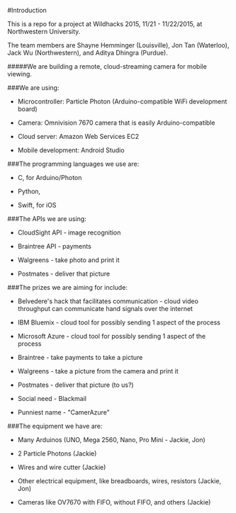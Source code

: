 #Introduction

This is a repo for a project at Wildhacks 2015, 11/21 - 11/22/2015, at Northwestern University.

The team members are Shayne Hemminger (Louisville), Jon Tan (Waterloo), Jack Wu (Northwestern), and Aditya Dhingra (Purdue).

#####We are building a remote, cloud-streaming camera for mobile viewing. 

###We are using:

- Microcontroller: Particle Photon (Arduino-compatible WiFi development board)

- Camera: Omnivision 7670 camera that is easily Arduino-compatible

- Cloud server: Amazon Web Services EC2

- Mobile development: Android Studio

###The programming languages we use are:

- C, for Arduino/Photon

- Python, 

- Swift, for iOS

###The APIs we are using:

- CloudSight API - image recognition 

- Braintree API - payments

- Walgreens - take photo and print it

- Postmates - deliver that picture

###The prizes we are aiming for include:

- Belvedere's hack that facilitates communication - cloud video throughput can communicate hand signals over the internet

- IBM Bluemix - cloud tool for possibly sending 1 aspect of the process

- Microsoft Azure - cloud tool for possibly sending 1 aspect of the process

- Braintree - take payments to take a picture

- Walgreens - take a picture from the camera and print it 

- Postmates - deliver that picture (to us?)

- Social need - Blackmail

- Punniest name - "CamerAzure"

###The equipment we have are:

- Many Arduinos (UNO, Mega 2560, Nano, Pro Mini - Jackie, Jon)

- 2 Particle Photons (Jackie)

- Wires and wire cutter (Jackie)

- Other electrical equipment, like breadboards, wires, resistors (Jackie, Jon)

- Cameras like OV7670 with FIFO, without FIFO, and others (Jackie)
